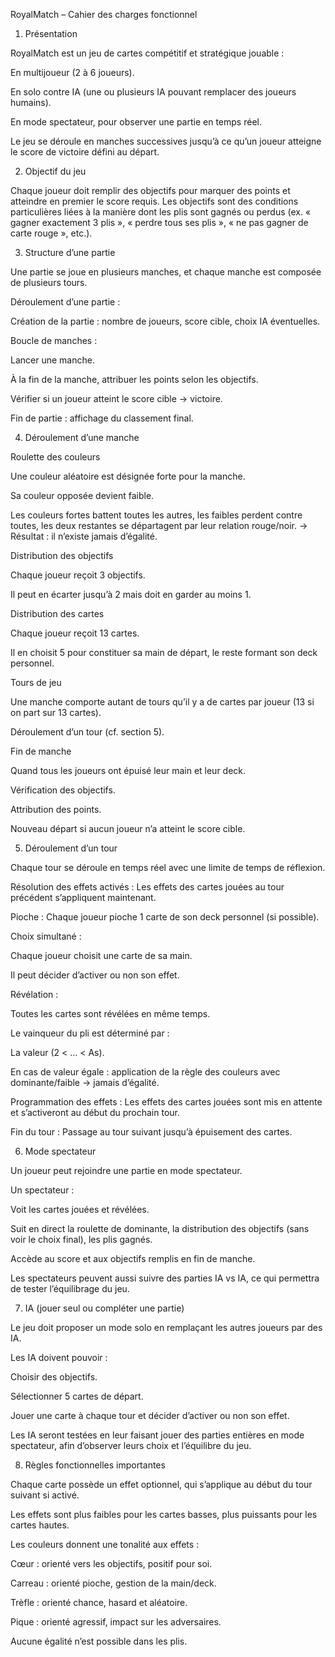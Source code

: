 RoyalMatch – Cahier des charges fonctionnel

1. Présentation

RoyalMatch est un jeu de cartes compétitif et stratégique jouable :

En multijoueur (2 à 6 joueurs).

En solo contre IA (une ou plusieurs IA pouvant remplacer des joueurs humains).

En mode spectateur, pour observer une partie en temps réel.

Le jeu se déroule en manches successives jusqu’à ce qu’un joueur atteigne le score de victoire défini au départ.

2. Objectif du jeu

Chaque joueur doit remplir des objectifs pour marquer des points et atteindre en premier le score requis.
Les objectifs sont des conditions particulières liées à la manière dont les plis sont gagnés ou perdus (ex. « gagner exactement 3 plis », « perdre tous ses plis », « ne pas gagner de carte rouge », etc.).

3. Structure d’une partie

Une partie se joue en plusieurs manches, et chaque manche est composée de plusieurs tours.

Déroulement d’une partie :

Création de la partie : nombre de joueurs, score cible, choix IA éventuelles.

Boucle de manches :

Lancer une manche.

À la fin de la manche, attribuer les points selon les objectifs.

Vérifier si un joueur atteint le score cible → victoire.

Fin de partie : affichage du classement final.

4. Déroulement d’une manche

Roulette des couleurs

Une couleur aléatoire est désignée forte pour la manche.

Sa couleur opposée devient faible.

Les couleurs fortes battent toutes les autres, les faibles perdent contre toutes, les deux restantes se départagent par leur relation rouge/noir.
→ Résultat : il n’existe jamais d’égalité.

Distribution des objectifs

Chaque joueur reçoit 3 objectifs.

Il peut en écarter jusqu’à 2 mais doit en garder au moins 1.

Distribution des cartes

Chaque joueur reçoit 13 cartes.

Il en choisit 5 pour constituer sa main de départ, le reste formant son deck personnel.

Tours de jeu

Une manche comporte autant de tours qu’il y a de cartes par joueur (13 si on part sur 13 cartes).

Déroulement d’un tour (cf. section 5).

Fin de manche

Quand tous les joueurs ont épuisé leur main et leur deck.

Vérification des objectifs.

Attribution des points.

Nouveau départ si aucun joueur n’a atteint le score cible.

5. Déroulement d’un tour

Chaque tour se déroule en temps réel avec une limite de temps de réflexion.

Résolution des effets activés :
Les effets des cartes jouées au tour précédent s’appliquent maintenant.

Pioche :
Chaque joueur pioche 1 carte de son deck personnel (si possible).

Choix simultané :

Chaque joueur choisit une carte de sa main.

Il peut décider d’activer ou non son effet.

Révélation :

Toutes les cartes sont révélées en même temps.

Le vainqueur du pli est déterminé par :

La valeur (2 < … < As).

En cas de valeur égale : application de la règle des couleurs avec dominante/faible → jamais d’égalité.

Programmation des effets :
Les effets des cartes jouées sont mis en attente et s’activeront au début du prochain tour.

Fin du tour :
Passage au tour suivant jusqu’à épuisement des cartes.

6. Mode spectateur

Un joueur peut rejoindre une partie en mode spectateur.

Un spectateur :

Voit les cartes jouées et révélées.

Suit en direct la roulette de dominante, la distribution des objectifs (sans voir le choix final), les plis gagnés.

Accède au score et aux objectifs remplis en fin de manche.

Les spectateurs peuvent aussi suivre des parties IA vs IA, ce qui permettra de tester l’équilibrage du jeu.

7. IA (jouer seul ou compléter une partie)

Le jeu doit proposer un mode solo en remplaçant les autres joueurs par des IA.

Les IA doivent pouvoir :

Choisir des objectifs.

Sélectionner 5 cartes de départ.

Jouer une carte à chaque tour et décider d’activer ou non son effet.

Les IA seront testées en leur faisant jouer des parties entières en mode spectateur, afin d’observer leurs choix et l’équilibre du jeu.

8. Règles fonctionnelles importantes

Chaque carte possède un effet optionnel, qui s’applique au début du tour suivant si activé.

Les effets sont plus faibles pour les cartes basses, plus puissants pour les cartes hautes.

Les couleurs donnent une tonalité aux effets :

Cœur : orienté vers les objectifs, positif pour soi.

Carreau : orienté pioche, gestion de la main/deck.

Trèfle : orienté chance, hasard et aléatoire.

Pique : orienté agressif, impact sur les adversaires.

Aucune égalité n’est possible dans les plis.
